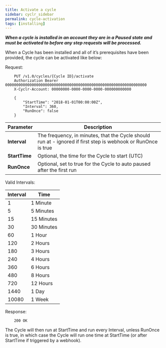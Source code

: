 ```yaml
---
title: Activate a cycle
sidebar: cyclr_sidebar
permalink: cycle-activation
tags: [installing]
---
```


_**When a cycle is installed in an account they are in a Paused state and must be activated to before any step requests will be processed.**_

When a Cycle has been installed and all of it’s prerequisites have been provided, the cycle can be activated like below:

Request:

````http
    PUT /v1.0/cycles/{Cycle ID}/activate
    Authorization Bearer 0000000000000000000000000000000000000000000000000000000000000000
    X-Cyclr-Account: 00000000-0000-0000-0000-000000000000

    {
        "StartTime": "2018-01-01T00:00:00Z",
        "Interval": 360,
        "RunOnce": false
    }
````

| Parameter | Description |
| --- | --- |
| **Interval** | The frequency, in minutes, that the Cycle should run at - ignored if first step is webhook or RunOnce is true |
| **StartTime** | Optional, the time for the Cycle to start (UTC) |
| **RunOnce** | Optional, set to true for the Cycle to auto paused after the first run |

Valid Intervals:

| Interval | Time |
| --- | --- |
| 1 | 1 Minute |
| 5 | 5 Minutes |
| 15 | 15 Minutes |
| 30 | 30 Minutes |
| 60 | 1 Hour |
| 120 | 2 Hours |
| 180 | 3 Hours |
| 240 | 4 Hours |
| 360 | 6 Hours |
| 480 | 8 Hours |
| 720 | 12 Hours |
| 1440 | 1 Day |
| 10080 | 1 Week |

Response:

```http
    200 OK
```

The Cycle will then run at StartTime and run every Interval, unless RunOnce is true, in which case the Cycle will run one time at StartTime (or after StartTime if triggered by a webhook).

